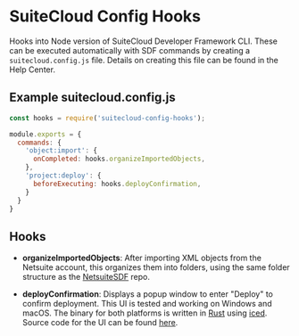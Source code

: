 # SuiteCloud Config Hooks

Hooks into Node version of SuiteCloud Developer Framework CLI. These can be executed automatically with SDF commands by creating a `suitecloud.config.js` file. Details on creating this file can be found in the Help Center.

## Example suitecloud.config.js

```js
const hooks = require('suitecloud-config-hooks');

module.exports = {
  commands: {
    'object:import': {
      onCompleted: hooks.organizeImportedObjects,
    },
    'project:deploy': {
      beforeExecuting: hooks.deployConfirmation,
    }
  }
}
```

## Hooks

- **organizeImportedObjects**: After importing XML objects from the Netsuite account, this organizes them into folders, using the same folder structure as the [NetsuiteSDF](https://github.com/christopherwxyz/NetSuiteSDF) repo.

- **deployConfirmation**: Displays a popup window to enter "Deploy" to confirm deployment. This UI is tested and working on Windows and macOS. The binary for both platforms is written in [Rust](https://www.rust-lang.org/) using [iced](https://github.com/iced-rs/iced). Source code for the UI can be found [here](https://github.com/KyleJonesWinsted/deploy-confirmation).
